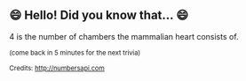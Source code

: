 ## :smile: Hello! Did you know that... :smile:
4 is the number of chambers the mammalian heart consists of.

<sup>(come back in 5 minutes for the next trivia)</sup>


<sup>Credits: http://numbersapi.com</sup>
